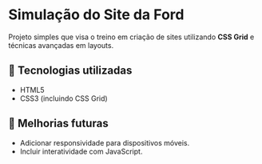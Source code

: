 # Simulação do Site da Ford

Projeto simples que visa o treino em criação de sites utilizando **CSS Grid** e técnicas avançadas em layouts.

## 🧩 Tecnologias utilizadas

- HTML5  
- CSS3 (incluindo CSS Grid)

## 🚀 Melhorias futuras

- Adicionar responsividade para dispositivos móveis.  
- Incluir interatividade com JavaScript.
